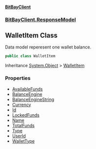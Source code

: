 #### [BitBayClient](./index.md 'index')
### [BitBayClient.ResponseModel](./BitBayClient-ResponseModel.md 'BitBayClient.ResponseModel')
## WalletItem Class
Data model reperesent one wallet balance.  
```csharp
public class WalletItem
```
Inheritance [System.Object](https://docs.microsoft.com/en-us/dotnet/api/System.Object 'System.Object') &gt; [WalletItem](./BitBayClient-ResponseModel-WalletItem.md 'BitBayClient.ResponseModel.WalletItem')  
### Properties
- [AvailableFunds](./BitBayClient-ResponseModel-WalletItem-AvailableFunds.md 'BitBayClient.ResponseModel.WalletItem.AvailableFunds')
- [BalanceEngine](./BitBayClient-ResponseModel-WalletItem-BalanceEngine.md 'BitBayClient.ResponseModel.WalletItem.BalanceEngine')
- [BalanceEngineString](./BitBayClient-ResponseModel-WalletItem-BalanceEngineString.md 'BitBayClient.ResponseModel.WalletItem.BalanceEngineString')
- [Currency](./BitBayClient-ResponseModel-WalletItem-Currency.md 'BitBayClient.ResponseModel.WalletItem.Currency')
- [Id](./BitBayClient-ResponseModel-WalletItem-Id.md 'BitBayClient.ResponseModel.WalletItem.Id')
- [LockedFunds](./BitBayClient-ResponseModel-WalletItem-LockedFunds.md 'BitBayClient.ResponseModel.WalletItem.LockedFunds')
- [Name](./BitBayClient-ResponseModel-WalletItem-Name.md 'BitBayClient.ResponseModel.WalletItem.Name')
- [TotalFunds](./BitBayClient-ResponseModel-WalletItem-TotalFunds.md 'BitBayClient.ResponseModel.WalletItem.TotalFunds')
- [Type](./BitBayClient-ResponseModel-WalletItem-Type.md 'BitBayClient.ResponseModel.WalletItem.Type')
- [UserId](./BitBayClient-ResponseModel-WalletItem-UserId.md 'BitBayClient.ResponseModel.WalletItem.UserId')
- [WalletType](./BitBayClient-ResponseModel-WalletItem-WalletType.md 'BitBayClient.ResponseModel.WalletItem.WalletType')

